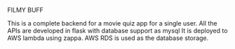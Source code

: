 FILMY BUFF

This is a complete backend for a movie quiz app for a single user.
All the APIs are developed in flask with database support as mysql
It is deployed to AWS lambda using zappa. 
AWS RDS is used as the database storage. 


